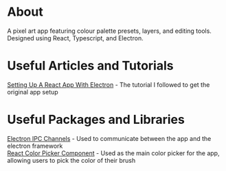 # About
A pixel art app featuring colour palette presets, layers, and editing tools. Designed using React, Typescript, and Electron.

# Useful Articles and Tutorials
[Setting Up A React App With Electron](https://www.section.io/engineering-education/desktop-application-with-react/) - The tutorial I followed to get the original app setup

# Useful Packages and Libraries
[Electron IPC Channels](https://www.electronjs.org/docs/latest/tutorial/ipc) - Used to communicate between the app and the electron framework\
[React Color Picker Component](https://casesandberg.github.io/react-color/) - Used as the main color picker for the app, allowing users to pick the color of their brush
